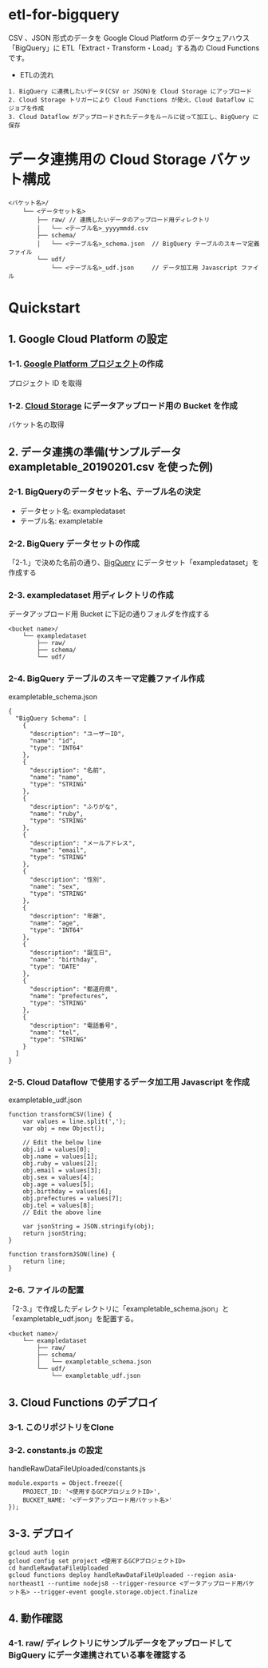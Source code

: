 # etl-for-bigquery
CSV 、JSON 形式のデータを Google Cloud Platform のデータウェアハウス「BigQuery」に ETL「Extract・Transform・Load」する為の Cloud Functions です。

* ETLの流れ
```
1. BigQuery に連携したいデータ(CSV or JSON)を Cloud Storage にアップロード
2. Cloud Storage トリガーにより Cloud Functions が発火、Cloud Dataflow にジョブを作成
3. Cloud Dataflow がアップロードされたデータをルールに従って加工し、BigQuery に保存
```

# データ連携用の Cloud Storage バケット構成
```
<バケット名>/
    └── <データセット名>
        ├── raw/ // 連携したいデータのアップロード用ディレクトリ
        │   └── <テーブル名>_yyyymmdd.csv
        ├── schema/
        │   └── <テーブル名>_schema.json  // BigQuery テーブルのスキーマ定義ファイル
        └── udf/
            └── <テーブル名>_udf.json     // データ加工用 Javascript ファイル
```

# Quickstart
## 1. Google Cloud Platform の設定
### 1-1. [Google Platform プロジェクト](https://cloud.google.com/)の作成
プロジェクト ID を取得
### 1-2. [Cloud Storage](https://console.cloud.google.com/storage/browser) にデータアップロード用の Bucket を作成
バケット名の取得

## 2. データ連携の準備(サンプルデータ exampletable_20190201.csv を使った例)
### 2-1. BigQueryのデータセット名、テーブル名の決定
* データセット名: exampledataset
* テーブル名: exampletable

### 2-2. BigQuery データセットの作成
「2-1.」で決めた名前の通り、[BigQuery](https://console.cloud.google.com/bigquery) にデータセット「exampledataset」を作成する

### 2-3. exampledataset 用ディレクトリの作成
データアップロード用 Bucket に下記の通りフォルダを作成する
```
<bucket name>/
    └── exampledataset
        ├── raw/
        ├── schema/
        └── udf/
```

### 2-4. BigQuery テーブルのスキーマ定義ファイル作成
exampletable_schema.json
```
{
  "BigQuery Schema": [
    {
      "description": "ユーザーID",
      "name": "id",
      "type": "INT64"
    },
    {
      "description": "名前",
      "name": "name",
      "type": "STRING"
    },
    {
      "description": "ふりがな",
      "name": "ruby",
      "type": "STRING"
    },
    {
      "description": "メールアドレス",
      "name": "email",
      "type": "STRING"
    },
    {
      "description": "性別",
      "name": "sex",
      "type": "STRING"
    },
    {
      "description": "年齢",
      "name": "age",
      "type": "INT64"
    },
    {
      "description": "誕生日",
      "name": "birthday",
      "type": "DATE"
    },
    {
      "description": "都道府県",
      "name": "prefectures",
      "type": "STRING"
    },
    {
      "description": "電話番号",
      "name": "tel",
      "type": "STRING"
    }
  ]
}
```
### 2-5. Cloud Dataflow で使用するデータ加工用 Javascript を作成
exampletable_udf.json
```
function transformCSV(line) {
    var values = line.split(',');
    var obj = new Object();
    
    // Edit the below line
    obj.id = values[0];
    obj.name = values[1];
    obj.ruby = values[2];
    obj.email = values[3];
    obj.sex = values[4];
    obj.age = values[5];
    obj.birthday = values[6];
    obj.prefectures = values[7];
    obj.tel = values[8];
    // Edit the above line

    var jsonString = JSON.stringify(obj);
    return jsonString;
}

function transformJSON(line) {
    return line;
}
```

### 2-6. ファイルの配置
「2-3.」で作成したディレクトリに「exampletable_schema.json」と「exampletable_udf.json」を配置する。
```
<bucket name>/
    └── exampledataset
        ├── raw/
        ├── schema/
        │   └── exampletable_schema.json
        └── udf/
            └── exampletable_udf.json
```

## 3. Cloud Functions のデプロイ
### 3-1. このリポジトリをClone

### 3-2. constants.js の設定
handleRawDataFileUploaded/constants.js
```
module.exports = Object.freeze({
    PROJECT_ID: '<使用するGCPプロジェクトID>',
    BUCKET_NAME: '<データアップロード用バケット名>'
});
```

## 3-3. デプロイ
```
gcloud auth login
gcloud config set project <使用するGCPプロジェクトID>
cd handleRawDataFileUploaded
gcloud functions deploy handleRawDataFileUploaded --region asia-northeast1 --runtime nodejs8 --trigger-resource <データアップロード用バケット名> --trigger-event google.storage.object.finalize
```

## 4. 動作確認
### 4-1. raw/ ディレクトリにサンプルデータをアップロードして BigQuery にデータ連携されている事を確認する
